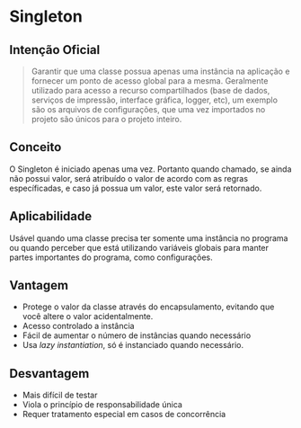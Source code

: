 # Singleton
## Intenção Oficial
 > Garantir que uma classe possua apenas uma instância na aplicação e fornecer um ponto de acesso global para a mesma. Geralmente utilizado para acesso a recurso compartilhados (base de dados, serviços de impressão, interface gráfica, logger, etc), um exemplo são os arquivos de configurações, que uma vez importados no projeto são únicos para o projeto inteiro.
## Conceito
 O Singleton é iniciado apenas uma vez. Portanto quando chamado, se ainda não possui valor, será atribuído o valor de acordo com as regras específicadas, e caso já possua um valor, este valor será retornado.
## Aplicabilidade
 Usável quando uma classe precisa ter somente uma instância no programa ou quando perceber que está utilizando variáveis globais para manter partes importantes do programa, como configurações.
## Vantagem
 - Protege o valor da classe através do encapsulamento, evitando que você altere o valor acidentalmente.
 - Acesso controlado a instância
 - Fácil de aumentar o número de instâncias quando necessário
 - Usa *lazy instantiation*, só é instanciado quando necessário.
## Desvantagem
 - Mais difícil de testar
 - Viola o princípio de responsabilidade única
 - Requer tratamento especial em casos de concorrência
 
 